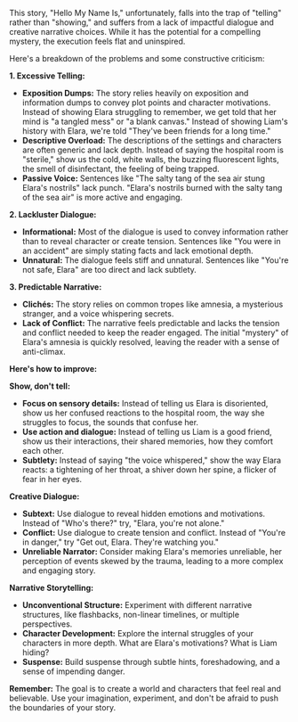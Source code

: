 This story, "Hello My Name Is," unfortunately, falls into the trap of "telling" rather than "showing," and suffers from a lack of impactful dialogue and creative narrative choices. While it has the potential for a compelling mystery, the execution feels flat and uninspired. 

Here's a breakdown of the problems and some constructive criticism:

**1. Excessive Telling:**

* **Exposition Dumps:**  The story relies heavily on exposition and information dumps to convey plot points and character motivations.  Instead of showing Elara struggling to remember, we get told that her mind is "a tangled mess" or "a blank canvas." Instead of showing Liam's history with Elara, we're told "They've been friends for a long time."  
* **Descriptive Overload:**  The descriptions of the settings and characters are often generic and lack depth. Instead of saying the hospital room is "sterile," show us the cold, white walls, the buzzing fluorescent lights, the smell of disinfectant, the feeling of being trapped. 
* **Passive Voice:**  Sentences like "The salty tang of the sea air stung Elara's nostrils" lack punch.  "Elara's nostrils burned with the salty tang of the sea air" is more active and engaging.

**2. Lackluster Dialogue:**

* **Informational:**  Most of the dialogue is used to convey information rather than to reveal character or create tension.  Sentences like "You were in an accident" are simply stating facts and lack emotional depth.
* **Unnatural:**  The dialogue feels stiff and unnatural.  Sentences like "You're not safe, Elara" are too direct and lack subtlety. 

**3.  Predictable Narrative:**

* **Clichés:** The story relies on common tropes like amnesia, a mysterious stranger, and a voice whispering secrets.  
* **Lack of Conflict:**  The narrative feels predictable and lacks the tension and conflict needed to keep the reader engaged.  The initial "mystery" of Elara's amnesia is quickly resolved, leaving the reader with a sense of anti-climax.

**Here's how to improve:**

**Show, don't tell:**

* **Focus on sensory details:** Instead of telling us Elara is disoriented, show us her confused reactions to the hospital room, the way she struggles to focus, the sounds that confuse her. 
* **Use action and dialogue:**  Instead of telling us Liam is a good friend, show us their interactions, their shared memories, how they comfort each other. 
* **Subtlety:**  Instead of saying "the voice whispered,"  show the way Elara reacts: a tightening of her throat, a shiver down her spine, a flicker of fear in her eyes.

**Creative Dialogue:**

* **Subtext:**  Use dialogue to reveal hidden emotions and motivations. Instead of "Who's there?"  try,  "Elara, you're not alone."  
* **Conflict:**  Use dialogue to create tension and conflict. Instead of "You're in danger," try "Get out, Elara.  They're watching you." 
* **Unreliable Narrator:**  Consider making Elara's memories unreliable, her perception of events skewed by the trauma, leading to a more complex and engaging story. 

**Narrative Storytelling:**

* **Unconventional Structure:** Experiment with different narrative structures, like flashbacks, non-linear timelines, or multiple perspectives.
* **Character Development:**  Explore the internal struggles of your characters in more depth.  What are Elara's motivations?  What is Liam hiding?
* **Suspense:**  Build suspense through subtle hints, foreshadowing, and a sense of impending danger. 

**Remember:** The goal is to create a world and characters that feel real and believable.  Use your imagination, experiment, and don't be afraid to push the boundaries of your story. 
